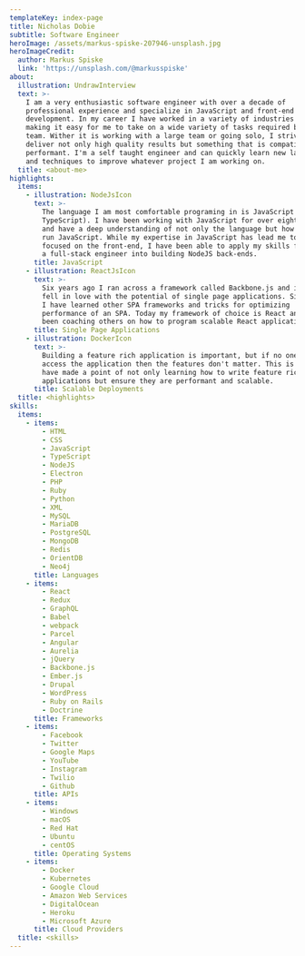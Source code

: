 ```yaml
---
templateKey: index-page
title: Nicholas Dobie
subtitle: Software Engineer
heroImage: /assets/markus-spiske-207946-unsplash.jpg
heroImageCredit:
  author: Markus Spiske
  link: 'https://unsplash.com/@markusspiske'
about:
  illustration: UndrawInterview
  text: >-
    I am a very enthusiastic software engineer with over a decade of
    professional experience and specialize in JavaScript and front-end
    development. In my career I have worked in a variety of industries and roles
    making it easy for me to take on a wide variety of tasks required by the
    team. Wither it is working with a large team or going solo, I strive to
    deliver not only high quality results but something that is compatible and
    performant. I'm a self taught engineer and can quickly learn new languages
    and techniques to improve whatever project I am working on.
  title: <about-me>
highlights:
  items:
    - illustration: NodeJsIcon
      text: >-
        The language I am most comfortable programing in is JavaScript (and
        TypeScript). I have been working with JavaScript for over eight years
        and have a deep understanding of not only the language but how browsers
        run JavaScript. While my expertise in JavaScript has lead me to be more
        focused on the front-end, I have been able to apply my skills from being
        a full-stack engineer into building NodeJS back-ends.
      title: JavaScript
    - illustration: ReactJsIcon
      text: >-
        Six years ago I ran across a framework called Backbone.js and instantly
        fell in love with the potential of single page applications. Since then
        I have learned other SPA frameworks and tricks for optimizing
        performance of an SPA. Today my framework of choice is React and have
        been coaching others on how to program scalable React applications.
      title: Single Page Applications
    - illustration: DockerIcon
      text: >-
        Building a feature rich application is important, but if no one can
        access the application then the features don't matter. This is why I
        have made a point of not only learning how to write feature rich
        applications but ensure they are performant and scalable.
      title: Scalable Deployments
  title: <highlights>
skills:
  items:
    - items:
        - HTML
        - CSS
        - JavaScript
        - TypeScript
        - NodeJS
        - Electron
        - PHP
        - Ruby
        - Python
        - XML
        - MySQL
        - MariaDB
        - PostgreSQL
        - MongoDB
        - Redis
        - OrientDB
        - Neo4j
      title: Languages
    - items:
        - React
        - Redux
        - GraphQL
        - Babel
        - webpack
        - Parcel
        - Angular
        - Aurelia
        - jQuery
        - Backbone.js
        - Ember.js
        - Drupal
        - WordPress
        - Ruby on Rails
        - Doctrine
      title: Frameworks
    - items:
        - Facebook
        - Twitter
        - Google Maps
        - YouTube
        - Instagram
        - Twilio
        - Github
      title: APIs
    - items:
        - Windows
        - macOS
        - Red Hat
        - Ubuntu
        - centOS
      title: Operating Systems
    - items:
        - Docker
        - Kubernetes
        - Google Cloud
        - Amazon Web Services
        - DigitalOcean
        - Heroku
        - Microsoft Azure
      title: Cloud Providers
  title: <skills>
---
```


